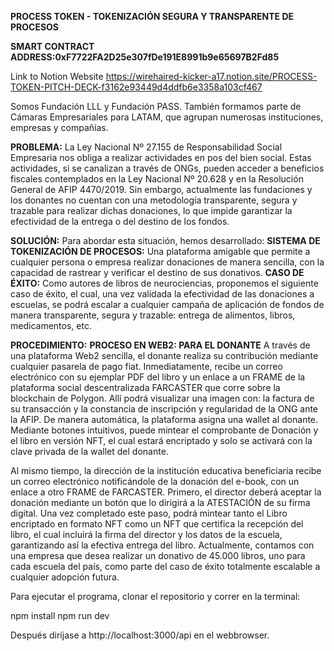 **PROCESS TOKEN - TOKENIZACIÓN SEGURA Y TRANSPARENTE DE PROCESOS**

**SMART CONTRACT ADDRESS:0xF7722FA2D25e307fDe191E8991b9e65697B2Fd85**

Link to Notion Website https://wirehaired-kicker-a17.notion.site/PROCESS-TOKEN-PITCH-DECK-f3162e93449d4ddfb6e3358a103cf467

Somos Fundación LLL y Fundación PASS. También formamos parte de Cámaras Empresariales para LATAM, que agrupan numerosas instituciones, empresas y compañías.

**PROBLEMA:** La Ley Nacional Nº 27.155 de Responsabilidad Social Empresaria nos obliga a realizar actividades en pos del bien social. Estas actividades, si se canalizan a través de ONGs, pueden acceder a beneficios fiscales contemplados en la Ley Nacional Nº 20.628 y en la Resolución General de AFIP 4470/2019. Sin embargo, actualmente las fundaciones y los donantes no cuentan con una metodología transparente, segura y trazable para realizar dichas donaciones, lo que impide garantizar la efectividad de la entrega o del destino de los fondos.

**SOLUCIÓN:** Para abordar esta situación, hemos desarrollado:
**SISTEMA DE TOKENIZACIÓN DE PROCESOS:** Una plataforma amigable que permite a cualquier persona o empresa realizar donaciones de manera sencilla, con la capacidad de rastrear y verificar el destino de sus donativos.
**CASO DE ÉXITO:** Como autores de libros de neurociencias, proponemos el siguiente caso de éxito, el cual, una vez validada la efectividad de las donaciones a escuelas, se podrá escalar a cualquier campaña de aplicación de fondos de manera transparente, segura y trazable: entrega de alimentos, libros, medicamentos, etc.

**PROCEDIMIENTO:**
**PROCESO EN WEB2: PARA EL DONANTE**
A través de una plataforma Web2 sencilla, el donante realiza su contribución mediante cualquier pasarela de pago fiat. 
Inmediatamente, recibe un correo electrónico con su ejemplar PDF del libro y un enlace a un FRAME de la plataforma social descentralizada FARCASTER que corre sobre la blockchain de Polygon. Allí podrá visualizar una imagen con: la factura de su transacción y la constancia de inscripción y regularidad de la ONG ante la AFIP. De manera automática, la plataforma asigna una wallet al donante. Mediante botones intuitivos, puede mintear el comprobante de Donación y el libro en versión NFT, el cual estará encriptado y solo se activará con la clave privada de la wallet del donante.

Al mismo tiempo, la dirección de la institución educativa beneficiaria recibe un correo electrónico notificándole de la donación del e-book, con un enlace a otro FRAME de FARCASTER. Primero, el director deberá aceptar la donación mediante un botón que lo dirigirá a la ATESTACIÓN de su firma digital. Una vez completado este paso, podrá mintear tanto el Libro encriptado en formato NFT como un NFT que certifica la recepción del libro, el cual incluirá la firma del director y los datos de la escuela, garantizando así la efectiva entrega del libro.
Actualmente, contamos con una empresa que desea realizar un donativo de 45.000 libros, uno para cada escuela del país, como parte del caso de éxito totalmente escalable a cualquier adopción futura.

Para ejecutar el programa, clonar el repositorio y correr en la terminal:

npm install
npm run dev


Después diríjase a http://localhost:3000/api en el webbrowser.
